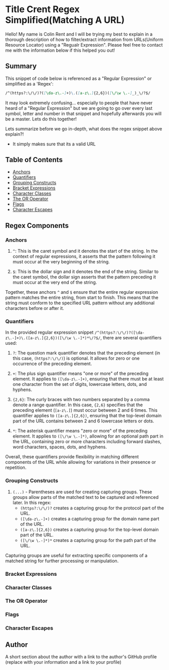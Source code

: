 # Title Crent Regex Simplified(Matching A URL)

Hello! My name is Colin Rent and I will be trying my best to explain in a thorough description of how to filter/extract information from URLs(Uniform Resource Locator) using a "Regualr Expression". Please feel free to contact me with the information below if this helped you out!

## Summary

This snippet of code below is referenced as a "Regular Expression" or simplified as a 'Regex':

```md
/^(https?:\/\/)?([\da-z\.-]+)\.([a-z\.]{2,6})([\/\w \.-]_)_\/?$/
```

It may look extremely confusing... especially to people that have never heard of a "Regular Expression" but we are going to go over every last symbol, letter and number in that snippet and hopefully afterwards you will be a master. Lets do this together!

Lets summarize before we go in-depth, what does the regex snippet above explain?!

- It simply makes sure that its a valid URL

## Table of Contents

- [Anchors](#anchors)
- [Quantifiers](#quantifiers)
- [Grouping Constructs](#grouping-constructs)
- [Bracket Expressions](#bracket-expressions)
- [Character Classes](#character-classes)
- [The OR Operator](#the-or-operator)
- [Flags](#flags)
- [Character Escapes](#character-escapes)

## Regex Components

### Anchors

1. `^`: This is the caret symbol and it denotes the start of the string. In the context of regular expressions, it asserts that the pattern following it must occur at the very beginning of the string.

2. `$`: This is the dollar sign and it denotes the end of the string. Similar to the caret symbol, the dollar sign asserts that the pattern preceding it must occur at the very end of the string.

Together, these anchors `^` and `$` ensure that the entire regular expression pattern matches the entire string, from start to finish. This means that the string must conform to the specified URL pattern without any additional characters before or after it.

### Quantifiers

In the provided regular expression snippet `/^(https?:\/\/)?([\da-z\.-]+)\.([a-z\.]{2,6})([\/\w \.-]*)*\/?$/`, there are several quantifiers used:

1. `?`: The question mark quantifier denotes that the preceding element (in this case, `(https?:\/\/)`) is optional. It allows for zero or one occurrence of the preceding element.

2. `+`: The plus sign quantifier means "one or more" of the preceding element. It applies to `([\da-z\.-]+)`, ensuring that there must be at least one character from the set of digits, lowercase letters, dots, and hyphens.

3. `{2,6}`: The curly braces with two numbers separated by a comma denote a range quantifier. In this case, `{2,6}` specifies that the preceding element (`[a-z\.]`) must occur between 2 and 6 times. This quantifier applies to `([a-z\.]{2,6})`, ensuring that the top-level domain part of the URL contains between 2 and 6 lowercase letters or dots.

4. `*`: The asterisk quantifier means "zero or more" of the preceding element. It applies to `([\/\w \.-]*)`, allowing for an optional path part in the URL, containing zero or more characters including forward slashes, word characters, spaces, dots, and hyphens.

Overall, these quantifiers provide flexibility in matching different components of the URL while allowing for variations in their presence or repetition.

### Grouping Constructs

1. `(...)` - Parentheses are used for creating capturing groups. These groups allow parts of the matched text to be captured and referenced later. In this regex:
   - `(https?:\/\/)?` creates a capturing group for the protocol part of the URL.
   - `([\da-z\.-]+)` creates a capturing group for the domain name part of the URL.
   - `([a-z\.]{2,6})` creates a capturing group for the top-level domain part of the URL.
   - `([\/\w \.-]*)*` creates a capturing group for the path part of the URL.

Capturing groups are useful for extracting specific components of a matched string for further processing or manipulation.

### Bracket Expressions

### Character Classes

### The OR Operator

### Flags

### Character Escapes

## Author

A short section about the author with a link to the author's GitHub profile (replace with your information and a link to your profile)
